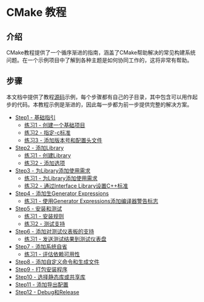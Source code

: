 # CMake 教程

## 介绍

CMake教程提供了一个循序渐进的指南，涵盖了CMake帮助解决的常见构建系统问题。在一个示例项目中了解到各种主题是如何协同工作的，这将非常有帮助。


## 步骤

本文档中提供了教程[源码](https://cmake.org/cmake/help/latest/_downloads/9512061b385c99f7fecd56a1e80efad5/cmake-3.28.2-tutorial-source.zip)示例，每个步骤都有自己的子目录，其中包含可以用作起步的代码。本教程示例是渐进的，因此每一步都为前一步提供完整的解决方案。

* [Step1 - 基础指引](Step1.md#step1-基础指引)
    * [练习1 - 创建一个基础项目](Step1.md#练习1---创建一个基础项目)
    * [练习2 - 指定-c标准](Step1.md#练习2---指定-c标准)
    * [练习3 - 添加版本号和配置头文件](Step1.md#练习3---添加版本号和配置头文件)
* [Step2 - 添加Library](Step2.md#step2-添加library)
    * [练习1 - 创建Library](Step2.md#练习1---创建library)
    * [练习2 - 添加选项](Step2.md#练习2---添加选项)
* [Step3 - 为Library添加使用需求](Step3.md#step3-为libary添加使用需求)
    * [练习1 - 为Library添加使用需求](Step3.md#练习1---为libary添加使用需求)
    * [练习2 - 通过Interface Library设置C++标准](Step3.md#练习2---通过interface-library设置c++标准)
* [Step4 - 添加生Generator Expressions](Step4.md#step4-添加generator-expressions)
    * [练习1 - 使用Generator Expressions添加编译器警告标志](Step4.md#练习1---使用generator-expressions添加编译器警告标志)
* [Step5 - 安装和测试](Step5.md#step5-安装和测试)
    * [练习1 - 安装规则](Step5.md#练习1---安装规则)
    * [练习2 - 测试支持](Step5.md#练习2---测试支持)
* [Step6 - 添加对测试仪表板的支持]()
    * [练习1 - 发送测试结果到测试仪表盘]()
* [Step7 - 添加系统自省]()
    * [练习1 - 评估依赖可用性]()
* [Step8 - 添加自定义命令和生成文件]()
* [Step9 - 打包安装程序]()
* [Step10 - 选择静态库或共享库]()
* [Step11 - 添加导出配置]()
* [Step12 - Debug和Release]()